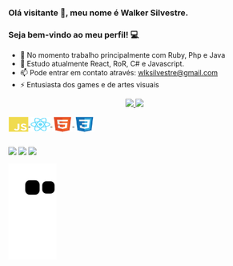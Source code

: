 ### Olá visitante 👋, meu nome é Walker Silvestre.
### Seja bem-vindo ao meu perfil! 💻

- 🔭 No momento trabalho principalmente com Ruby, Php e Java
- 🌱 Estudo atualmente React, RoR, C# e Javascript.
- 📫 Pode entrar em contato através: wlksilvestre@gmail.com
- ⚡ Entusiasta dos games e de artes visuais

<div align="center">
  <a href="https://github.com/JohnAndante">
  <img height="160em" src="https://github-readme-stats.vercel.app/api?username=johnandante&show_icons=true&theme=dark&include_all_commits=true&count_private=true"/>
  <img height="160em" src="https://github-readme-stats.vercel.app/api/top-langs/?username=johnandante&layout=compact&langs_count=7&theme=dark"/>
</div>
<div style="display: inline_block"><br>
  <img align="center" alt="Js"    height="30" width="40" src="https://raw.githubusercontent.com/devicons/devicon/master/icons/javascript/javascript-plain.svg">
  <img align="center" alt="React" height="30" width="40" src="https://raw.githubusercontent.com/devicons/devicon/master/icons/react/react-original.svg">
  <img align="center" alt="HTML"  height="30" width="40" src="https://raw.githubusercontent.com/devicons/devicon/master/icons/html5/html5-original.svg">
  <img align="center" alt="CSS"   height="30" width="40" src="https://raw.githubusercontent.com/devicons/devicon/master/icons/css3/css3-original.svg">
</div>
  
  ##
 
<div>
  <a href="https://instagram.com/johnandante" target="_blank"><img src="https://img.shields.io/badge/-Instagram-%23E4405F?style=for-the-badge&logo=instagram&logoColor=white" target="_blank"></a>
  <a href = "mailto:wlksilvestre@gmail.com"><img src="https://img.shields.io/badge/-Gmail-%23333?style=for-the-badge&logo=gmail&logoColor=white" target="_blank"></a>
  <a href="https://www.linkedin.com/in/walker-silvestre/" target="_blank"><img src="https://img.shields.io/badge/-LinkedIn-%230077B5?style=for-the-badge&logo=linkedin&logoColor=white" target="_blank"></a> 
 
  ![Snake animation](https://github.com/JohnAndante/JohnAndante/blob/output/github-contribution-grid-snake.svg)
 

